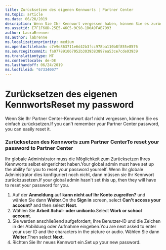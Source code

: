 ```yaml
---
title: Zurücksetzen des eigenen Kennworts | Partner Center
ms.topic: article
ms.date: 06/20/2019
description: Wenn Sie Ihr Kennwort vergessen haben, können Sie es zurücksetzen.
ms.assetid: E7F1F68D-25E5-46C5-9C98-1D0A9FAB7993
author: LauraBrenner
ms.author: labrenne
ms.localizationpriority: medium
ms.openlocfilehash: c7e9e863711e6d42b3fcc978ba110b8f855e8576
ms.sourcegitcommit: fa077891067952b3039383897ea53ce7cde03939
ms.translationtype: MT
ms.contentlocale: de-DE
ms.lasthandoff: 06/24/2019
ms.locfileid: "67334007"
---
```

# <a name="reset-my-password"></a><span data-ttu-id="fea21-103">Zurücksetzen des eigenen Kennworts</span><span class="sxs-lookup"><span data-stu-id="fea21-103">Reset my password</span></span>

<span data-ttu-id="fea21-104">Wenn Sie Ihr Partner Center-Kennwort darf nicht vergessen, können Sie es einfach zurücksetzen.</span><span class="sxs-lookup"><span data-stu-id="fea21-104">If you can't remember your Partner Center password, you can easily reset it.</span></span>

### <a name="to-reset-your-password-to-partner-center"></a><span data-ttu-id="fea21-105">Zurücksetzen des Kennworts zum Partner Center</span><span class="sxs-lookup"><span data-stu-id="fea21-105">To reset your password to Partner Center</span></span>

<span data-ttu-id="fea21-106">Ihr globale Administrator muss die Möglichkeit zum Zurücksetzen Ihres Kennworts selbst eingerichtet haben.</span><span class="sxs-lookup"><span data-stu-id="fea21-106">Your global admin must have set up the ability for you to reset your password yourself.</span></span> <span data-ttu-id="fea21-107">Wenn Ihr globale Administrator dies konfiguriert noch nicht, dann müssen sie Ihr Kennwort zurückzusetzen.</span><span class="sxs-lookup"><span data-stu-id="fea21-107">If your global admin hasn't set this up, then they will have to reset your password for you.</span></span> 

1. <span data-ttu-id="fea21-108">Auf der **Anmeldung** auf **kann nicht auf Ihr Konto zugreifen?** und wählen Sie dann **Weiter**.</span><span class="sxs-lookup"><span data-stu-id="fea21-108">On the **Sign in** screen, select **Can't access your account?** and then select **Next**.</span></span>
2. <span data-ttu-id="fea21-109">Wählen Sie **Arbeit Schul- oder unikonto**.</span><span class="sxs-lookup"><span data-stu-id="fea21-109">Select **Work or school account**.</span></span>
3. <span data-ttu-id="fea21-110">Sie werden anschließend aufgefordert, Ihre Benutzer-ID und die Zeichen in der Abbildung oder Aufnahme eingeben.</span><span class="sxs-lookup"><span data-stu-id="fea21-110">You are next asked to enter your user ID and the characters in the picture or audio.</span></span> <span data-ttu-id="fea21-111">Wählen Sie dann **Weiter**.</span><span class="sxs-lookup"><span data-stu-id="fea21-111">Then select **Next**.</span></span>
4. <span data-ttu-id="fea21-112">Richten Sie Ihr neues Kennwort ein.</span><span class="sxs-lookup"><span data-stu-id="fea21-112">Set up your new password.</span></span>
